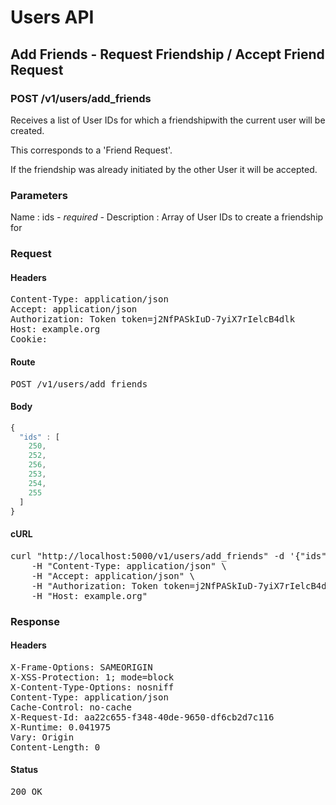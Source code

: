 # Users API

## Add Friends - Request Friendship / Accept Friend Request

### POST /v1/users/add_friends

Receives a list of User IDs for which a friendshipwith the current user will be created.

This corresponds to a &#39;Friend Request&#39;.

If the friendship was already initiated by the other User it will be accepted.



### Parameters

Name : ids *- required -*
Description : Array of User IDs to create a friendship for

### Request

#### Headers

<pre>Content-Type: application/json
Accept: application/json
Authorization: Token token=j2NfPASkIuD-7yiX7rIelcB4dlk
Host: example.org
Cookie: </pre>

#### Route

<pre>POST /v1/users/add_friends</pre>

#### Body
```javascript
{
  "ids" : [
    250,
    252,
    256,
    253,
    254,
    255
  ]
}
```


#### cURL

<pre class="request">curl &quot;http://localhost:5000/v1/users/add_friends&quot; -d &#39;{&quot;ids&quot;:[250,252,256,253,254,255]}&#39; -X POST \
	-H &quot;Content-Type: application/json&quot; \
	-H &quot;Accept: application/json&quot; \
	-H &quot;Authorization: Token token=j2NfPASkIuD-7yiX7rIelcB4dlk&quot; \
	-H &quot;Host: example.org&quot;</pre>

### Response

#### Headers

<pre>X-Frame-Options: SAMEORIGIN
X-XSS-Protection: 1; mode=block
X-Content-Type-Options: nosniff
Content-Type: application/json
Cache-Control: no-cache
X-Request-Id: aa22c655-f348-40de-9650-df6cb2d7c116
X-Runtime: 0.041975
Vary: Origin
Content-Length: 0</pre>

#### Status

<pre>200 OK</pre>


